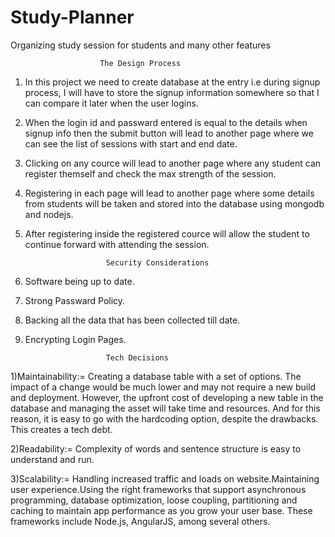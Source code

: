 # Study-Planner
Organizing study session for students and many other features

                        The Design Process
                          
1) In this project we need to create database at the entry i.e during signup process, I will have to store the signup information somewhere so                               that I can compare it later when the user logins.
2) When the login id and passward entered is equal to the details when signup info then the submit button will lead to another page where we can see 
   the list of sessions with start and end date.
3) Clicking on any cource will lead to another page where any student can register themself and check the max strength of the session.
4) Registering in each page will lead to another page where some details from students will be taken and stored into the database using mongodb and nodejs.
5) After registering inside the registered cource will allow the student to continue forward with attending the session.


                         Security Considerations
1) Software being up to date.
2) Strong Passward Policy.
3) Backing all the data that has been collected till date.
4) Encrypting Login Pages.


                         Tech Decisions
1)Maintainability:= Creating a database table with a set of options. The impact of a change would be much lower and may not require a new build and deployment. However,                      the upfront cost of developing a new table in the database and managing the asset will take time and resources. And for this reason, it is easy to                         go with the hardcoding option, despite the drawbacks. This creates a tech debt.

2)Readability:= Complexity of words and sentence structure is easy to understand and run.

3)Scalability:= Handling increased traffic and loads on website.Maintaining user experience.Using the right frameworks that support asynchronous programming, database                   optimization, loose coupling, partitioning and caching to maintain app performance as you grow your user base. These frameworks include Node.js,                          AngularJS, among several others.
